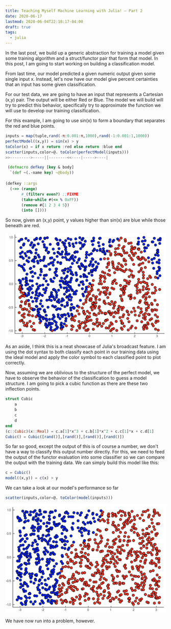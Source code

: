 ```yaml
---
title: Teaching Myself Machine Learning with Julia! – Part 2
date: 2020-06-17
lastmod: 2020-06-04T22:18:17-04:00
draft: true
tags:
  - julia
---
```


In the last post, we build up a generic abstraction for training a model given some training algorithm and a struct/functor pair that form that model. In this post, I am going to start working on building a classification model.

From last time, our model predicted a given numeric output given some single input x. Instead, let's now have our model give percent certainties that an input has some given classification.

For our test data, we are going to have an input that represents a Cartesian (x,y) pair. The output will be either Red or Blue. The model we will build will try to predict this behavior, specifically try to approximate the function we will use to develop our training classification.

For this example, I am going to use sin(x) to form a boundary that separates the red and blue points.

```julia
inputs = map(tuple,rand(-π:0.001:π,1000),rand(-1:0.001:1,1000))
perfectModel((x,y)) = sin(x) > y
toColor(x) = if x return :red else return :blue end
scatter(inputs,color=@. toColor(perfectModel(inputs)))
>>--------->-----||--------<<----|----->----|
```

```clojure
 (defmacro defkey [key & body]
  `(def ~(.-name key) ~@body))

(defkey ::args
  (->> (range)
       #_(filterv even?) ;;FIXME
       (take-while #(<= % 0xFF))
       (remove #{1 2 3 4 5})
       (into [])))
```

So now, given an (x,y) point, y values higher than sin(x) are blue while those beneath are red.
  
![](/assets/Screen-Shot-2020-02-14-at-12.03.31-PM.png)

As an aside, I think this is a neat showcase of Julia's broadcast feature. I am using the dot syntax to both classify each point in our training data using the ideal model and apply the color symbol to each classified point to plot correctly.

Now, assuming we are oblivious to the structure of the perfect model, we have to observe the behavior of the classification to guess a model structure. I am going to pick a cubic function as there are these two inflection points.

```julia
struct Cubic
    a
    b
    c
    d
end
(c::Cubic)(x::Real) = c.a[1]*x^3 + c.b[1]*x^2 + c.c[1]*x + c.d[1]
Cubic() = Cubic([rand()],[rand()],[rand()],[rand()])
```

So far so good, except the output of this is of course a number, we don't have a way to classify this output number directly. For this, we need to feed the output of the functor evaluation into some classifier so we can compare the output with the training data. We can simply build this model like this:

```julia
c = Cubic()
model((x,y)) = c(x) > y
```

We can take a look at our model's performance so far
```julia
scatter(inputs,color=@. toColor(model(inputs)))
```

![](/assets/Screen-Shot-2020-02-14-at-12.25.40-PM.png)

We have now run into a problem, however.
